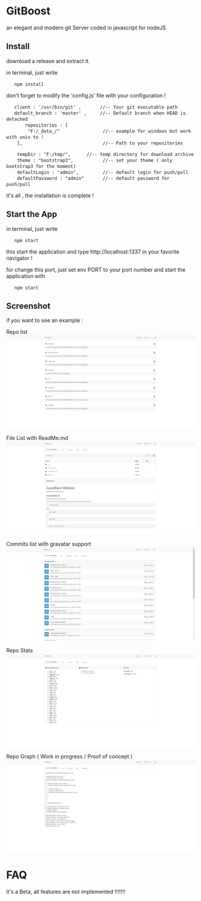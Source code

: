 # GitBoost
an elegant and modern git Server coded in javascript for nodeJS

## Install

download a release and extract it.

in terminal, just write
```
   npm install
```

don't forget to modify the 'config.js' file with your configuration !

```
   client : '/usr/bin/git' ,       //-- Your git executable path
   default_branch : 'master' ,     //-- Default branch when HEAD is detached
       repositories : [  
        "F:/_data_/"                //-- example for windows but work with unix to !
    ],                              //-- Path to your repositories
```
```
    tempDir : "F:/tmp/",      //-- temp directory for download archive
    theme : "bootstrap3",           //-- set your theme ( only bootstrap3 for the moment)
    defaultLogin : "admin",         //-- default login for push/pull
    defaultPassword : "admin"       //-- default password for push/pull
```

it's all , the installation is complete !

## Start the App

in terminal, just write
```
   npm start
```

this start the application and type http://localhost:1337 in your favorite navigator !

for change this port, just set env PORT to your port number and start the application with 
```
   npm start
```

## Screenshot

if you want to see an example :

Repo list
![GitHub Logo](./doc/chrome_2018-01-09_16-47-07.png)

File List with ReadMe.md
![GitHub Logo](./doc/chrome_2018-01-09_16-47-37.png)

Commits list with gravatar support
![GitHub Logo](./doc/chrome_2018-01-09_16-47-58.png)

Repo Stats
![GitHub Logo](./doc/chrome_2018-01-09_16-48-09.png)

Repo Graph ( Work in progress / Proof of concept )
![GitHub Logo](./doc/chrome_2018-01-09_16-48-22.png)

# FAQ

it's a Beta, all features are not implemented !!!!!!!
